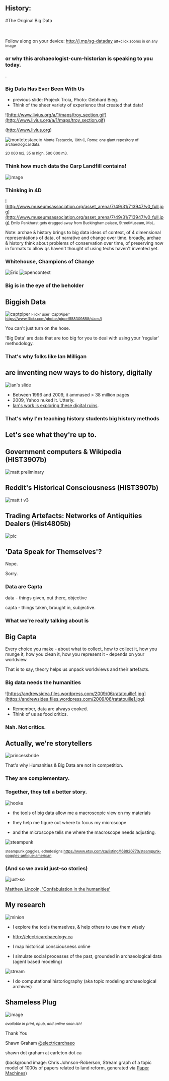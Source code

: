 ## History: 
#The Original Big Data
<Br>
<br>
<br>

Follow along on your device: http://j.mp/sg-dataday
<small>alt+click zooms in on any image</small>


### or why this archaeologist-cum-historian is speaking to you today.
<section data-background="https://dl.dropboxusercontent.com/u/37716296/troy_pba_pottery_tent.jpg">


.


### Big Data Has Ever Been With Us
+ previous slide: Projeck Troia, Photo: Gebhard Bieg.
+ Think of the sheer variety of experience that created that data!

![http://www.livius.org/a/1/maps/troy_section.gif](http://www.livius.org/a/1/maps/troy_section.gif)

(http://www.livius.org)


![montetestaccio](https://nulladiessinelinea.files.wordpress.com/2008/05/il-monte-testaccio.jpg)
<small> Monte Testaccio, 19th C, Rome: one giant repository of archaeological data. 

20 000 m2, 35 m high, 580 000 m3.</small>


### Think how much data the Carp Landfill contains!
![image](http://stittsvillecentral.ottawastartinter.netdna-cdn.com/wp-content/uploads/2014/09/20140825_150613-1038x518.jpg)


### Thinking in 4D
![http://www.museumsassociation.org/asset_arena/7/49/31/713947/v0_full.jpg](http://www.museumsassociation.org/asset_arena/7/49/31/713947/v0_full.jpg)
<small>Emily Pankhurst gets dragged away from Buckingham palace, StreetMuseum, MoL.</small>

Note: archae & history brings to big data ideas of context, of 4 dimensional representations of data, of narrative and change over time. broadly, archae & history think about problems of conservation over time, of preserving now in formats to allow qs haven't thought of using techs haven't invented yet.


### Whitehouse, Champions of Change
![Eric](https://dl.dropboxusercontent.com/u/37716296/Screen%20Shot%202015-03-30%20at%209.30.14%20PM.png)
![opencontext](https://dl.dropboxusercontent.com/u/37716296/Screen%20Shot%202015-03-30%20at%209.31.41%20PM.png)


### Big is in the eye of the beholder
## Biggish Data
![captpiper](https://farm2.staticflickr.com/1232/558309858_cbee42a37c_z.jpg)
<small>Flickr user 'CaptPiper' https://www.flickr.com/photos/piper/558309858/sizes/l</small>

You can't just turn on the hose. 

'Big Data' are data that are too big for you to deal with using your 'regular' methodology. 


### That's why folks like Ian Milligan
## are inventing new ways to do history, digitally
![ian's slide](https://ianmilli.files.wordpress.com/2015/03/milligan_lt_big_data.png?w=665&h=499)

+ Between 1996 and 2009, it ammased > 38 million pages
+ 2009, Yahoo nuked it. Utterly.
+ [Ian's work is exploring these digital ruins](http://ianmilligan.ca/2015/03/25/herrenhausen-big-data-lightning-talk-finding-community-in-the-ruins-of-geocities/#more-2577).


### That's why I'm teaching history students big history methods
## Let's see what they're up to.


## Government computers & Wikipedia (HIST3907b)
![matt preliminary](http://static1.squarespace.com/static/52b0dd1ee4b0c4a73b163314/t/55197207e4b00c2cab3da85a/1427730954000/editingWikipediaPoster.png)


## Reddit's Historical Consciousness (HIST3907b)
![matt t v3](https://dl.dropboxusercontent.com/u/37716296/matttaylor.png)


## Trading Artefacts: Networks of Antiquities Dealers (Hist4805b)
![pic](https://dl.dropboxusercontent.com/u/37716296/VIS_IADAA%20Connections%20and%20Business-Transaction%20Relationships-1427767673575.jpg)


## 'Data Speak for Themselves'?

Nope. 

Sorry.


### Data are Capta
data - things given, out there, objective

capta - things taken, brought in, subjective.


### What we're really talking about is
## Big Capta

Every choice you make - about what to collect, how to collect it, how you munge it, how you clean it, how you represent it - depends on your worldview. 

That is to say, theory helps us unpack worldviews and their artefacts.


### Big data needs the humanities
![https://andrewsidea.files.wordpress.com/2009/06/ratatouille1.jpg](https://andrewsidea.files.wordpress.com/2009/06/ratatouille1.jpg)

+ Remember, data are always cooked. 
+ Think of us as food critics.


 
### Nah. Not critics. 
## Actually, we're storytellers
![princessbride](http://cdn.theatlantic.com/static/mt/assets/culture_test/kelly_storytelling_post.jpg)

That's why Humanities & Big Data are not in competition.


### They are complementary. 
### Together, they tell a better story.


![hooke](http://upload.wikimedia.org/wikipedia/commons/c/c2/Hooke-microscope.png)

+ the tools of big data allow me a macroscopic view on my materials

+ they help me figure out where to focus my microscope


+ and the microscope tells me where the macroscope needs adjusting.

![steampunk](https://img0.etsystatic.com/033/0/5218312/il_570xN.524549120_7ibc.jpg)

<small>steampunk goggles, edmdesigns https://www.etsy.com/ca/listing/168920770/steampunk-goggles-antique-american</small>


### (And so we avoid just-so stories)

![just-so](http://cdni.condenast.co.uk/426x639/a_c/38-Just-So-Stories_EL_14nov12_pr_bt.jpg)

[Matthew Lincoln, 'Confabulation in the humanities'](http://matthewlincoln.net/2015/03/21/confabulation-in-the-humanities.html)


## My research
![minion](https://pbs.twimg.com/profile_images/411694091538165760/WO9XkQZa.jpeg)

+ I explore the tools themselves, & help others to use them wisely
+ http://electricarchaeology.ca


+ I map historical consciousness online
+ I simulate social processes of the past, grounded in archaeological data (agent based modeling)


![stream](https://dl.dropboxusercontent.com/u/37716296/Screen%20Shot%202015-03-31%20at%209.45.22%20AM.png)

+ I do computational historiography (aka topic modeling archaeological archives)


## Shameless Plug
![image](https://ianmilli.files.wordpress.com/2014/12/p981hc_cov_revised.jpg)

<small>_available in print, epub, and online soon ish!_</small>


Thank You

Shawn Graham [@electricarchaeo](http://twitter.com/electricarchaeo)

shawn dot graham at carleton dot ca

(background image: Chris Johnson-Roberson, Stream graph of a topic model of 1000s of papers related to land reform, generated via [Paper Machines](http://metalab.harvard.edu/2012/07/paper-machines/))
